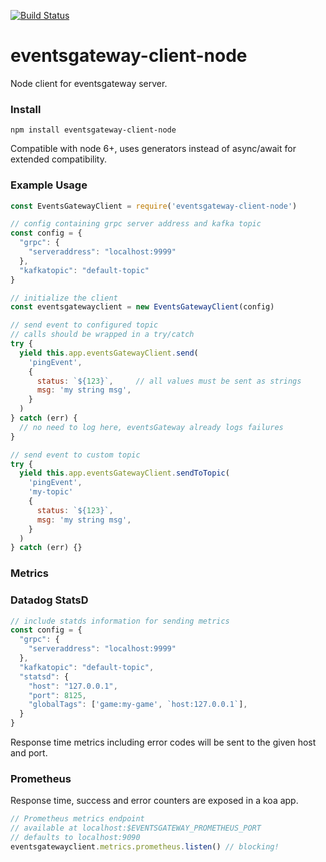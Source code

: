 [![Build Status](https://travis-ci.org/topfreegames/eventsgateway-client-node.svg?branch=master)](https://travis-ci.org/topfreegames/eventsgateway-client-node)

# eventsgateway-client-node
Node client for eventsgateway server.


### Install

```
npm install eventsgateway-client-node
```

Compatible with node 6+, uses generators instead of async/await for extended compatibility.


### Example Usage

```javascript
const EventsGatewayClient = require('eventsgateway-client-node')

// config containing grpc server address and kafka topic
const config = {
  "grpc": {
    "serveraddress": "localhost:9999"
  },
  "kafkatopic": "default-topic"
}

// initialize the client
const eventsgatewayclient = new EventsGatewayClient(config)

// send event to configured topic
// calls should be wrapped in a try/catch
try {
  yield this.app.eventsGatewayClient.send(
    'pingEvent',
    {
      status: `${123}`,     // all values must be sent as strings
      msg: 'my string msg',
    }
  )
} catch (err) {
  // no need to log here, eventsGateway already logs failures
}

// send event to custom topic
try {
  yield this.app.eventsGatewayClient.sendToTopic(
    'pingEvent',
	'my-topic'
    {
      status: `${123}`,
      msg: 'my string msg',
    }
  )
} catch (err) {}
```

### Metrics

### Datadog StatsD

```javascript
// include statds information for sending metrics
const config = {
  "grpc": {
    "serveraddress": "localhost:9999"
  },
  "kafkatopic": "default-topic",
  "statsd": {
    "host": "127.0.0.1",
    "port": 8125,
    "globalTags": ['game:my-game', `host:127.0.0.1`],
  }
}

```

Response time metrics including error codes will be sent to the given host and port.

### Prometheus

Response time, success and error counters are exposed in a koa app.
```javascript
// Prometheus metrics endpoint
// available at localhost:$EVENTSGATEWAY_PROMETHEUS_PORT
// defaults to localhost:9090
eventsgatewayclient.metrics.prometheus.listen() // blocking!
```
